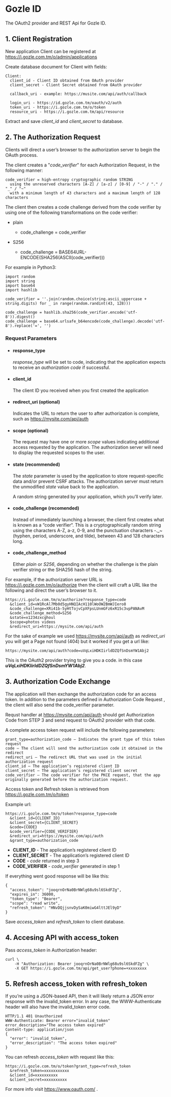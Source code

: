 # Gozle ID
The OAuth2 provider and REST Api for Gozle ID.

## 1. Client Registration
New application Client can be registered at https://i.gozle.com.tm/o/admin/applications

Create database document for Client with fields:
  ```
  Client:
    client_id - Client ID obtained from OAuth provider
    client_secret - Client Secret obtained from OAuth provider
    
    callback_uri - example: https://musite.com/api/auth/callback
    
    login_uri - https://id.gozle.com.tm/oauth/v2/auth
    token_uri - https://i.gozle.com.tm/o/token
    resource_uri - https://i.gozle.com.tm/api/resource
  ```

Extract and save _client_id_ and _client_secret_ to database.

## 2. The Authorization Request
Clients will direct a user’s browser to the authorization server to begin the OAuth process.

The client creates a "_code_verifier_" for each Authorization Request, in the following manner:
  ```
  code_verifier = high-entropy cryptographic random STRING
    using the unreserved characters [A-Z] / [a-z] / [0-9] / "-" / "." / "_" / "~"
    with a minimum length of 43 characters and a maximum length of 128 characters
  ```

The client then creates a code challenge derived from the code
verifier by using one of the following transformations on the code
verifier:
  + plain
      - code_challenge = code_verifier
  
  + S256
      - code_challenge = BASE64URL-ENCODE(SHA256(ASCII(code_verifier)))

For example in Python3:
  ```
  import random
  import string
  import base64
  import hashlib
  
  code_verifier = ''.join(random.choice(string.ascii_uppercase + string.digits) for _ in range(random.randint(43, 128)))
  
  code_challenge = hashlib.sha256(code_verifier.encode('utf-8')).digest()
  code_challenge = base64.urlsafe_b64encode(code_challenge).decode('utf-8').replace('=', '')
  ```

### Request Parameters

+ #### response_type
  _response_type_ will be set to code, indicating that the application expects to receive an _authorization code_ if successful.

+ #### client_id
  The client ID you received when you first created the application

+ #### redirect_uri (optional)
  Indicates the URL to return the user to after authorization is complete, such as https://mysite.com/api/auth

+ #### scope (optional)
  The request may have one or more _scope_ values indicating additional access requested by the application. The authorization server will need to display the requested scopes to the user.

+ #### state (recommended)
  The _state_ parameter is used by the application to store request-specific data and/or prevent CSRF attacks. The authorization server must return the unmodified _state_ value back to the application.

  A random string generated by your application, which you’ll verify later.

+ #### code_challenge (recomended)
  Instead of immediately launching a browser, the client first creates what is known as a “code verifier“. This is a cryptographically random string using the characters A-Z, a-z, 0-9, and the punctuation characters -._~ (hyphen, period, underscore, and tilde), between 43 and 128 characters long.

+ #### code_challenge_method
  Either _plain_ or _S256_, depending on whether the challenge is the plain verifier string or the SHA256 hash of the string.

For example, if the authorization server URL is https://i.gozle.com.tm/o/authorize then the client will craft a URL like the following and direct the user’s browser to it.
  ```
  https://i.gozle.com.tm/o/authorize?response_type=code
    &client_id=vW1RcAl7Mb0d5gyHNQIAcH110lWoOW2BmWJIero8
    &code_challenge=XRi41b-5yHtTojvCpXFpsLUnmGFz6xR15c3vpPANAvM
    &code_challenge_method=S256
    &state=x1234zxcghoul
    $scope=photos videos
    &redirect_uri=https://mysite.com/api/auth
  ```
For the sake of example we used https://mysite.com/api/auth as _redirect_uri_ you will get a Page not found (404) but it worked if you get a url like:
  ```
  https://mysite.com/api/auth?code=uVqLxiHDKIirldDZQfSnDsmYW1Abj2
  ```

This is the OAuth2 provider trying to give you a code. in this case ***uVqLxiHDKIirldDZQfSnDsmYW1Abj2***.

## 3. Authorization Code Exchange
The application will then exchange the authorization code for an access token. In addition to the parameters defined in Authorization Code Request , the client will also send the code_verifier parameter. 

Requst handler at https://mysite.com/api/auth should get Authorization Code from STEP 3 and send request to OAuth2 provider with that code.

A complete access token request will include the following parameters:
  ```
  grant_type=authorization_code – Indicates the grant type of this token request
  code – The client will send the authorization code it obtained in the redirect
  redirect_uri – The redirect URL that was used in the initial authorization request
  client_id – The application’s registered client ID
  client_secret – The application’s registered client secret
  code_verifier – The code verifier for the PKCE request, that the app originally generated before the authorization request.
  ```

Access token and Refresh token is retrieved from https://i.gozle.com.tm/o/token

Example url:
  ```
  https://i.gozle.com.tm/o/token?response_type=code
    &client_id={CLIENT_ID}
    &client_secret={CLIENT_SECRET}
    &code={CODE}
    &code_verifier={CODE_VERIFIER}
    &redirect_uri=https://mysite.com/api/auth
    &grant_type=authorization_code
  ```

+ **CLIENT_ID** - The application’s registered client ID
+ **CLIENT_SECRET** - The application’s registered client ID
+ **CODE** - _code_ returned in step 3
+ **CODE_VERIFIER** - _code_verifier_ generated in step 1

If everything went good response will be like this:
  ```
  {
    "access_token": "jooqrnOrNa0BrNWlg68u9sl6SkdFZg",
    "expires_in": 36000,
    "token_type": "Bearer",
    "scope": "read write",
    "refresh_token": "HNvDQjjsnvDySaK0miwG4lttJEl9yD"
  }
  ```

Save _access_token_ and _refresh_token_ to client database.

## 4. Accesing API with access_token

Pass _access_token_ in Authorization header:
  ```
  curl \
      -H "Authorization: Bearer jooqrnOrNa0BrNWlg68u9sl6SkdFZg" \
      -X GET https://i.gozle.com.tm/api/get_user?phone=+xxxxxxxx
  ```
## 5. Refresh access_token with refresh_token

If you’re using a JSON-based API, then it will likely return a JSON error response with the invalid_token error. In any case, the WWW-Authenticate header will also have the invalid_token error code.
  ```
  HTTP/1.1 401 Unauthorized
  WWW-Authenticate: Bearer error="invalid_token"
  error_description="The access token expired"
  Content-type: application/json
  {
    "error": "invalid_token",
    "error_description": "The access token expired"
  }
  ```

  You can refresh _access_token_ with request like this:
  ```
  https://i.gozle.com.tm/o/token?grant_type=refresh_token
    &refresh_token=xxxxxxxxxxx
    &client_id=xxxxxxxxxx
    &client_secret=xxxxxxxxxx
  ```

For more info visit https://www.oauth.com/ .
